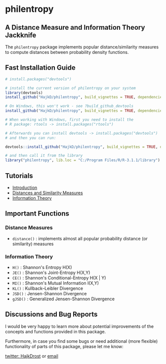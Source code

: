 philentropy
===========

## A Distance Measure and Information Theory Jackknife

The `philentropy` package implements popular distance/similarity measures to compute distances between probability density functions.


## Fast Installation Guide

```r
# install.packages("devtools")

# install the current version of philentropy on your system
library(devtools)
install_github("HajkD/philentropy", build_vignettes = TRUE, dependencies = TRUE)

# On Windows, this won't work - see ?build_github_devtools
install_github("HajkD/philentropy", build_vignettes = TRUE, dependencies = TRUE)

# When working with Windows, first you need to install the
# R package: rtools -> install.packages("rtools")

# Afterwards you can install devtools -> install.packages("devtools")
# and then you can run:

devtools::install_github("HajkD/philentropy", build_vignettes = TRUE, dependencies = TRUE)

# and then call it from the library
library("philentropy", lib.loc = "C:/Program Files/R/R-3.1.1/library")

```

## Tutorials 

 - [Introduction](https://github.com/HajkD/philentropy/blob/master/vignettes/Introduction.Rmd)
 - [Distances and Similarity Measures](https://github.com/HajkD/philentropy/blob/master/vignettes/Distances.Rmd)
 - [Information Theory]()
 
## Important Functions

### Distance Measures
* `distance()` : implements almost all popular probability distance (or similarity) measures

### Information Theory

* `H()` : Shannon's Entropy H(X)
* `JE()` : Shannon's Joint-Entropy H(X,Y)
* `CE()` : Shannon's Conditional-Entropy H(X | Y)
* `MI()` : Shannon's Mutual Information I(X,Y)
* `KL()` : Kullback–Leibler Divergence
* `JSD()` : Jensen-Shannon Divergence
* `gJSD()` : Generalized Jensen-Shannon Divergence

## Discussions and Bug Reports

I would be very happy to learn more about potential improvements of the concepts and functions
provided in this package.

Furthermore, in case you find some bugs or need additional (more flexible) functionality of parts
of this package, please let me know:

[twitter: HajkDrost](https://twitter.com/hajkdrost) or  [email ](hajk-georg.drost@informatik.uni-halle.de)




